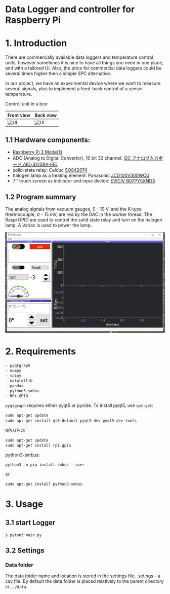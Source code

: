 # Data Logger and controller for Raspberry Pi

# 1. Introduction

There are commercially available data loggers and temperature control units, however sometimes it is nice to have all things you need in one place, and with a tailored UI. Also, the price for commercial data loggers could be several times higher then a simple SPC alternative.



In our project, we have an experimental device where we want to measure several signals, plus to implement a feed-back control of a sensor temperature. 



Control unit in a box:

| Front view                                                   | Back view                                                    |
| ------------------------------------------------------------ | ------------------------------------------------------------ |
| ![UI](C:\Users\queez\Dropbox\workspace\ControlUnit\images\ControlBlock_2.png) | ![UI](C:\Users\queez\Dropbox\workspace\ControlUnit\images\ControlBlock_1.png) |



## 1.1 Hardware components:

- [Raspberry Pi 3 Model B](https://www.raspberrypi.org/products/raspberry-pi-3-model-b/)
- ADC (Analog to Digital Convertor), 16 bit 32 channel: [I2C アナログ入力ボード AIO-32/0RA-IRC](https://www.y2c.co.jp/i2c-r/aio-32-0ra-irc/)
- solid-state relay: Celduc [SO842074](https://docs.rs-online.com/4deb/0900766b8050bf44.pdf)
- halogen lamp as a heating element: Panasonic [JCD100V300WCG](https://www2.panasonic.biz/scvb/a2A/opnItemDetail?use_obligation=scva&contents_view_flg=1&catalog_view_flg=1&item_cd=JCD100V300WCG&item_no=JCD100V300WCG&b_cd=101&hinban_kbn=1&s_hinban_key=JCD100V300WCG&s_end_flg=&vcata_flg=1)
- 7'' touch screen as indicator and input device: [EVICIV B07PY5XND3](https://www.amazon.com/Eviciv-Portable-Monitor-Display-1024X600/dp/B07L6WT77H?ref_=ast_sto_dp&th=1&psc=1)



## 1.2 Program summary

The analog signals from vacuum gauges, 0 - 10 V, and the K-type thermocouple, 0 - 15 mV, are red by the DAC in the worker thread. The Raspi GPIO are used to control the solid state relay and turn on the halogen lamp. A Variac is used to power the lamp.  



![UI](images/app_screenshot_1.png)



# 2. Requirements

```
- pyqtgraph
- numpy
- scipy
- matplotlib
- pandas
- python3-smbus
- RPi.GPIO
```

`pyqtgraph` requires either pyqt5 or pyside. To install pyqt5, use `apt-get`:

```py
sudo apt-get update
sudo apt-get install qt5-default pyqt5-dev pyqt5-dev-tools
```

RPi.GPIO:

```
sudo apt-get update
sudo apt-get install rpi.gpio
```

python3-smbus:

```
python3 -m pip install smbus --user
```

or

```
sudo apt-get install python3-smbus
```



# 3. Usage

## 3.1 start Logger

```
$ pyton3 main.py
```

## 3.2 Settings

### Data folder

The data folder name and location is stored in the settings file, .setings - a csv file. By default the data folder is placed relatively to the parent directory in `../data`.
